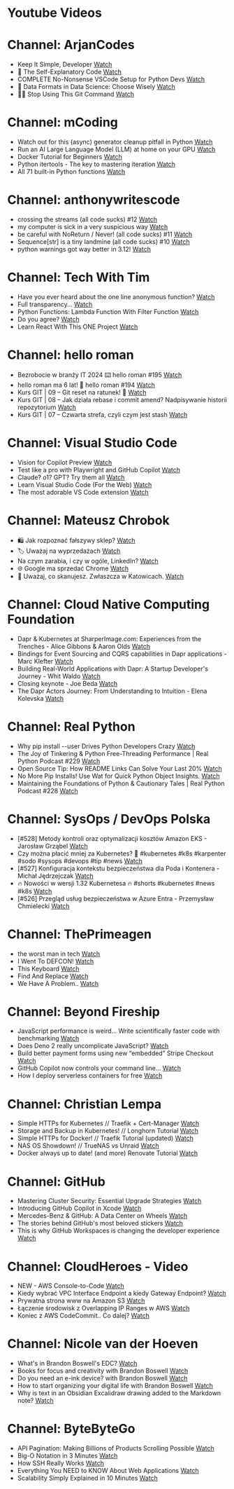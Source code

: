 
Youtube Videos
==============

# Channel: ArjanCodes
  
 - Keep It Simple, Developer  [Watch](https://youtu.be/sK7PCCHMaBg)  
 - 📄 The Self-Explanatory Code  [Watch](https://youtu.be/hbOrQ0UMq3Q)  
 - COMPLETE No-Nonsense VSCode Setup for Python Devs  [Watch](https://youtu.be/PwGKhvqJCQM)  
 - 💾 Data Formats in Data Science: Choose Wisely  [Watch](https://youtu.be/FcIEWBSLnJk)  
 - ✋🏻 Stop Using This Git Command  [Watch](https://youtu.be/CEaWanW-7cM)
# Channel: mCoding
  
 - Watch out for this (async) generator cleanup pitfall in Python  [Watch](https://youtu.be/N56Jrqc7SBk)  
 - Run an AI Large Language Model (LLM) at home on your GPU  [Watch](https://youtu.be/RejIVgfER-4)  
 - Docker Tutorial for Beginners  [Watch](https://youtu.be/b0HMimUb4f0)  
 - Python itertools - The key to mastering iteration  [Watch](https://youtu.be/1p7xa_BHYDs)  
 - All 71 built-in Python functions  [Watch](https://youtu.be/7Qu_KXc7xSI)
# Channel: anthonywritescode
  
 - crossing the streams (all code sucks) #12  [Watch](https://youtu.be/bOKt0DnttxI)  
 - my computer is sick in a very suspicious way  [Watch](https://youtu.be/l-RjeirBNMQ)  
 - be careful with NoReturn / Never! (all code sucks) #11  [Watch](https://youtu.be/WuXRn3euN8k)  
 - Sequence[str] is a tiny landmine (all code sucks) #10  [Watch](https://youtu.be/f0zD9d7kBrU)  
 - python warnings got way better in 3.12!  [Watch](https://youtu.be/Ljfn4x8t3Ow)
# Channel: Tech With Tim
  
 - Have you ever heard about the one line anonymous function?  [Watch](https://youtu.be/s-O0oLqfBz4)  
 - Full transparency...  [Watch](https://youtu.be/SgXCOfiP2YU)  
 - Python Functions: Lambda Function With Filter Function  [Watch](https://youtu.be/S9NXL_8nJl4)  
 - Do you agree?  [Watch](https://youtu.be/Ts3VvfBdEVs)  
 - Learn React With This ONE Project  [Watch](https://youtu.be/G6D9cBaLViA)
# Channel: hello roman
  
 - Bezrobocie w branży IT 2024 ⌨️ hello roman #195  [Watch](https://youtu.be/3A0h9uNj0Z4)  
 - hello roman ma 6 lat!  🎉  hello roman #194  [Watch](https://youtu.be/2VcweF4sVRE)  
 - Kurs GIT | 09 – Git reset na ratunek! 🛟  [Watch](https://youtu.be/vri36csppEY)  
 - Kurs GIT | 08 – Jak działa rebase i commit amend? Nadpisywanie historii repozytorium  [Watch](https://youtu.be/4GKI4Gz97TE)  
 - Kurs GIT | 07 – Czwarta strefa, czyli czym jest stash  [Watch](https://youtu.be/T9n2tF60cY0)
# Channel: Visual Studio Code
  
 - Vision for Copilot Preview  [Watch](https://youtu.be/8wkuBGTr9QY)  
 - Test like a pro with Playwright and GitHub Copilot  [Watch](https://youtu.be/rjbaIVOGfyo)  
 - Claude? o1? GPT? Try them all  [Watch](https://youtu.be/rYcPML187ro)  
 - Learn Visual Studio Code (For the Web)  [Watch](https://youtu.be/2sdXMJZKLJE)  
 - The most adorable VS Code extension  [Watch](https://youtu.be/_r5RzX5u6ig)
# Channel: Mateusz Chrobok
  
 - 🛍️ Jak rozpoznać fałszywy sklep?  [Watch](https://youtu.be/0H1qGxPLn_A)  
 - 🏷️ Uważaj na wyprzedażach  [Watch](https://youtu.be/RvxWjnOPQ_g)  
 - Na czym zarabia, i czy w ogóle, LinkedIn?  [Watch](https://youtu.be/2p5hxX81H_M)  
 - 🌐 Google ma sprzedać Chrome  [Watch](https://youtu.be/jWE--NAInJM)  
 - 📸 Uważaj, co skanujesz. Zwłaszcza w Katowicach.  [Watch](https://youtu.be/3q2nZmAHji4)
# Channel: Cloud Native Computing Foundation
  
 - Dapr & Kubernetes at SharperImage.com: Experiences from the Trenches - Alice Gibbons & Aaron Olds  [Watch](https://youtu.be/0wKyX97e128)  
 - Bindings for Event Sourcing and CQRS capabilities in Dapr applications - Marc Klefter  [Watch](https://youtu.be/1AqSqafsb2E)  
 - Building Real-World Applications with Dapr: A Startup Developer's Journey - Whit Waldo  [Watch](https://youtu.be/MgRLAr9akE4)  
 - Closing keynote - Joe Beda  [Watch](https://youtu.be/ggQ3r_9aohU)  
 - The Dapr Actors Journey: From Understanding to Intuition - Elena Kolevska  [Watch](https://youtu.be/1U3PULZk4VU)
# Channel: Real Python
  
 - Why pip install --user Drives Python Developers Crazy  [Watch](https://youtu.be/RVvdh7AaFgI)  
 - The Joy of Tinkering & Python Free-Threading Performance | Real Python Podcast #229  [Watch](https://youtu.be/_DbWQnAQkVc)  
 - Open Source Tip: How README Links Can Solve Your Last 20%  [Watch](https://youtu.be/3_aQ81kniHE)  
 - No More Pip Installs! Use Wat for Quick Python Object Insights.  [Watch](https://youtu.be/sGo5BbImmd8)  
 - Maintaining the Foundations of Python & Cautionary Tales | Real Python Podcast #228  [Watch](https://youtu.be/bQylj1i3Rog)
# Channel: SysOps / DevOps Polska
  
 - [#528] Metody kontroli oraz optymalizacji kosztów Amazon EKS - Jarosław Grząbel  [Watch](https://youtu.be/1WkiaFXq7_8)  
 - Czy można płacić mniej za Kubernetes? 🤔 #kubernetes #k8s #karpenter #sodo #sysops #devops #tip #news  [Watch](https://youtu.be/ahVLhnSUC38)  
 - [#527] Konfiguracja kontekstu bezpieczeństwa dla Poda i Kontenera - Michał Jędrzejczak  [Watch](https://youtu.be/Wyyj4m1yBYo)  
 - 🔥 Nowości w wersji 1.32 Kubernetesa 🔥 #shorts #kubernetes #news #k8s  [Watch](https://youtu.be/_rpKi-abJTY)  
 - [#526] Przegląd usług bezpieczeństwa w Azure Entra - Przemysław Chmielecki  [Watch](https://youtu.be/SxZ-qLkTtZo)
# Channel: ThePrimeagen
  
 - the worst man in tech  [Watch](https://youtu.be/A_XGsAl-LqY)  
 - I Went To DEFCON!  [Watch](https://youtu.be/GwcFxTuMYmU)  
 - This Keyboard  [Watch](https://youtu.be/dhuX9t2j5Hc)  
 - Find And Replace  [Watch](https://youtu.be/v2a6Nv7RSd0)  
 - We Have A Problem..  [Watch](https://youtu.be/1-0r90bm6CE)
# Channel: Beyond Fireship
  
 - JavaScript performance is weird... Write scientifically faster code with benchmarking  [Watch](https://youtu.be/_pWA4rbzvIg)  
 - Does Deno 2 really uncomplicate JavaScript?  [Watch](https://youtu.be/8IHhvkaVqVE)  
 - Build better payment forms using new “embedded” Stripe Checkout  [Watch](https://youtu.be/7WFXl4-aCxs)  
 - GitHub Copilot now controls your command line...  [Watch](https://youtu.be/P8MfgV9us4o)  
 - How I deploy serverless containers for free  [Watch](https://youtu.be/cw34KMPSt4k)
# Channel: Christian Lempa
  
 - Simple HTTPs for Kubernetes // Traefik + Cert-Manager  [Watch](https://youtu.be/vJweuU6Qrgo)  
 - Storage and Backup in Kubernetes! // Longhorn Tutorial  [Watch](https://youtu.be/-ImtLXcEna8)  
 - Simple HTTPs for Docker! // Traefik Tutorial (updated)  [Watch](https://youtu.be/-hfejNXqOzA)  
 - NAS OS Showdown! // TrueNAS vs Unraid  [Watch](https://youtu.be/BmpzgcslQRQ)  
 - Docker always up to date! (and more) Renovate Tutorial  [Watch](https://youtu.be/FoUE3HPorPY)
# Channel: GitHub
  
 - Mastering Cluster Security: Essential Upgrade Strategies  [Watch](https://youtu.be/-GHeJhgR_IM)  
 - Introducing GitHub Copilot in Xcode  [Watch](https://youtu.be/AXtHdAand4o)  
 - Mercedes-Benz & GitHub: A Data Center on Wheels  [Watch](https://youtu.be/pmoG7pLpAAU)  
 - The stories behind GitHub's most beloved stickers  [Watch](https://youtu.be/PMFzDvXOoYo)  
 - This is why GitHub Workspaces is changing the developer experience  [Watch](https://youtu.be/2ZjE8MPtXyw)
# Channel: CloudHeroes - Video
  
 - NEW - AWS Console-to-Code  [Watch](https://youtu.be/_usWUKodGy8)  
 - Kiedy wybrać VPC Interface Endpoint a kiedy Gateway Endpoint?  [Watch](https://youtu.be/viF5pT-HReI)  
 - Prywatna strona www na Amazon S3  [Watch](https://youtu.be/483QNc4XXBc)  
 - Łączenie środowisk z Overlapping IP Ranges w AWS  [Watch](https://youtu.be/71qb57dMMFs)  
 - Koniec z AWS CodeCommit.. Co dalej?  [Watch](https://youtu.be/fkggBFBDOVk)
# Channel: Nicole van der Hoeven
  
 - What's in Brandon Boswell's EDC?  [Watch](https://youtu.be/Noswl0jCA4k)  
 - Books for focus and creativity with Brandon Boswell  [Watch](https://youtu.be/Ugc4U8Rx7RM)  
 - Do you need an e-ink device? with Brandon Boswell  [Watch](https://youtu.be/uUKPV6mWMFM)  
 - How to start organizing your digital life with Brandon Boswell  [Watch](https://youtu.be/Ykhyw3T3ICU)  
 - Why is text in an Obsidian Excalidraw drawing added to the Markdown note?  [Watch](https://youtu.be/HG5IuDIWHgY)
# Channel: ByteByteGo
  
 - API Pagination: Making Billions of Products Scrolling Possible  [Watch](https://youtu.be/14K_a2kKTxU)  
 - Big-O Notation in 3 Minutes  [Watch](https://youtu.be/x2CRZaN2xgM)  
 - How SSH Really Works  [Watch](https://youtu.be/rlMfRa7vfO8)  
 - Everything You NEED to KNOW About Web Applications  [Watch](https://youtu.be/_higfXfhjdo)  
 - Scalability Simply Explained in 10 Minutes  [Watch](https://youtu.be/EWS_CIxttVw)